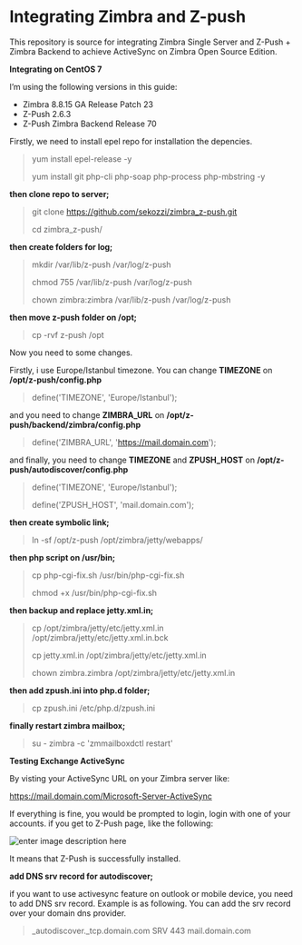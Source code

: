 # Integrating Zimbra and Z-push
This repository is source for integrating Zimbra Single Server and Z-Push + Zimbra Backend to achieve ActiveSync on Zimbra Open Source Edition.

**Integrating on CentOS 7**

I’m using the following versions in this guide:
- Zimbra 8.8.15 GA Release Patch 23
- Z-Push 2.6.3
- Z-Push Zimbra Backend Release 70

Firstly, we need to install epel repo for installation the depencies.

> yum install epel-release -y
> 
> yum install git php-cli php-soap php-process php-mbstring -y

**then clone repo to server;**

> git clone https://github.com/sekozzi/zimbra_z-push.git
> 
> cd zimbra_z-push/


**then create folders for log;**

> mkdir /var/lib/z-push /var/log/z-push
> 
> chmod 755 /var/lib/z-push /var/log/z-push
> 
> chown zimbra:zimbra /var/lib/z-push /var/log/z-push

**then move z-push folder on /opt;**

> cp -rvf z-push /opt

Now you need to some changes. 

Firstly, i use Europe/Istanbul timezone. You can change **TIMEZONE** on **/opt/z-push/config.php**

> define('TIMEZONE', 'Europe/Istanbul');

and you need to change **ZIMBRA_URL** on **/opt/z-push/backend/zimbra/config.php**

> define('ZIMBRA_URL', 'https://mail.domain.com');

and finally, you need to change **TIMEZONE** and **ZPUSH_HOST** on **/opt/z-push/autodiscover/config.php**

> define('TIMEZONE', 'Europe/Istanbul');
> 
> define('ZPUSH_HOST', 'mail.domain.com');


**then create symbolic link;**

> ln -sf /opt/z-push /opt/zimbra/jetty/webapps/

**then php script on /usr/bin;**

> cp php-cgi-fix.sh /usr/bin/php-cgi-fix.sh
> 
> chmod +x /usr/bin/php-cgi-fix.sh

**then backup and replace jetty.xml.in;**

> cp /opt/zimbra/jetty/etc/jetty.xml.in /opt/zimbra/jetty/etc/jetty.xml.in.bck
> 
> cp jetty.xml.in /opt/zimbra/jetty/etc/jetty.xml.in
> 
> chown zimbra.zimbra /opt/zimbra/jetty/etc/jetty.xml.in

**then add zpush.ini into php.d folder;**

> cp zpush.ini /etc/php.d/zpush.ini

**finally restart zimbra mailbox;**

> su - zimbra -c 'zmmailboxdctl restart'

**Testing Exchange ActiveSync**

By visting your ActiveSync URL on your Zimbra server like:

https://mail.domain.com/Microsoft-Server-ActiveSync

If everything is fine, you would be prompted to login, login with one of your accounts. if you get to Z-Push page, like the following:

![enter image description here](https://www.linkpicture.com/q/z-push-ss.jpg)

It means that Z-Push is successfully installed.


**add DNS srv record for autodiscover;**

if you want to use activesync feature on outlook or mobile device, you need to add DNS srv record. Example is as following. You can add the srv record over your domain dns provider.

> _autodiscover._tcp.domain.com SRV 443 mail.domain.com







